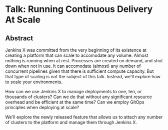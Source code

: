 # Talk: Running Continuous Delivery At Scale

## Abstract

Jenkins X was committed from the very beginning of its existence at creating a platform that can scale to accomodate any volume. Almost nothing is running when at rest. Processes are created on demand, and shut down when not in use. It can accomodate (almost) any number of concurrent pipelines given that there is sufficient compute capacity. But that type of scaling is not the subject of this talk. Instead, we'll explore how to scale your environments.

How can we use Jenkins X to manage deployments to one, ten, or thousands of clusters? Can we do that without any significant resource overhead and be efficient at the same time? Can we employ GitOps principles when deploying at scale?

We'll explore the newly released feature that allows us to attach any number of clusters to the platform and manage them through Jenkins X.
